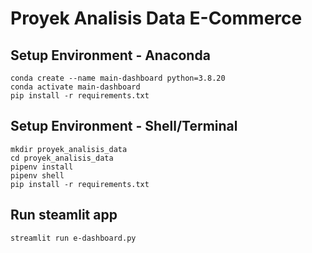 # Proyek Analisis Data E-Commerce

## Setup Environment - Anaconda
```
conda create --name main-dashboard python=3.8.20
conda activate main-dashboard
pip install -r requirements.txt
```

## Setup Environment - Shell/Terminal
```
mkdir proyek_analisis_data
cd proyek_analisis_data
pipenv install
pipenv shell
pip install -r requirements.txt
```

## Run steamlit app
```
streamlit run e-dashboard.py
```

